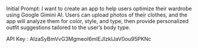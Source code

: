 Initial Prompt: 
I want to create an app to help users optimize their wardrobe using Google Gimini AI. Users can upload photos of their clothes, and the app will analyze them for color, style, and type, then provide personalized outfit suggestions tailored to the user’s body type.

API Key : AIzaSyBmVvG3MgmeoI6mIEJIzklJaV0ou95PKNc
